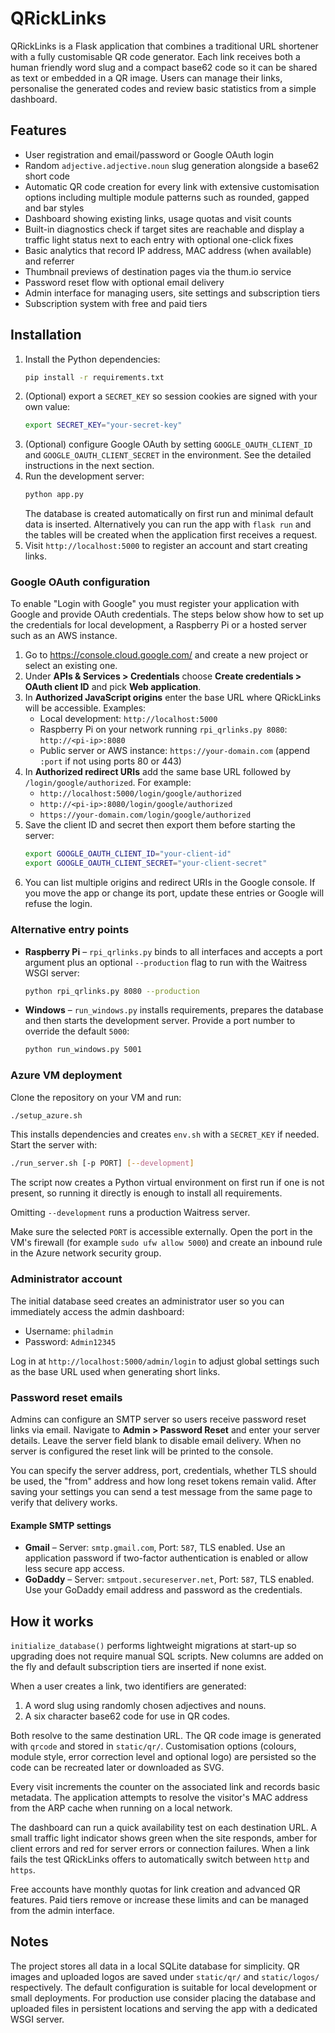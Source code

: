 # QRickLinks

QRickLinks is a Flask application that combines a traditional URL shortener with a fully customisable QR code generator.  Each link receives both a human friendly word slug and a compact base62 code so it can be shared as text or embedded in a QR image.  Users can manage their links, personalise the generated codes and review basic statistics from a simple dashboard.

## Features

- User registration and email/password or Google OAuth login
- Random `adjective.adjective.noun` slug generation alongside a base62 short code
- Automatic QR code creation for every link with extensive customisation options
  including multiple module patterns such as rounded, gapped and bar styles
- Dashboard showing existing links, usage quotas and visit counts
- Built-in diagnostics check if target sites are reachable and display a
  traffic light status next to each entry with optional one-click fixes
- Basic analytics that record IP address, MAC address (when available) and referrer
- Thumbnail previews of destination pages via the thum.io service
- Password reset flow with optional email delivery
- Admin interface for managing users, site settings and subscription tiers
- Subscription system with free and paid tiers

## Installation

1. Install the Python dependencies:
   ```bash
   pip install -r requirements.txt
   ```
2. (Optional) export a `SECRET_KEY` so session cookies are signed with your own value:
   ```bash
   export SECRET_KEY="your-secret-key"
   ```
3. (Optional) configure Google OAuth by setting `GOOGLE_OAUTH_CLIENT_ID` and `GOOGLE_OAUTH_CLIENT_SECRET` in the environment. See the detailed instructions in the next section.
4. Run the development server:
   ```bash
   python app.py
   ```
   The database is created automatically on first run and minimal default data is inserted.
   Alternatively you can run the app with `flask run` and the tables will be
   created when the application first receives a request.
5. Visit `http://localhost:5000` to register an account and start creating links.

### Google OAuth configuration

To enable "Login with Google" you must register your application with Google and
provide OAuth credentials. The steps below show how to set up the credentials
for local development, a Raspberry&nbsp;Pi or a hosted server such as an AWS
instance.

1. Go to <https://console.cloud.google.com/> and create a new project or select
   an existing one.
2. Under **APIs & Services > Credentials** choose **Create credentials > OAuth
   client ID** and pick **Web application**.
3. In **Authorized JavaScript origins** enter the base URL where QRickLinks will
   be accessible. Examples:
   - Local development: `http://localhost:5000`
   - Raspberry&nbsp;Pi on your network running `rpi_qrlinks.py 8080`:
     `http://<pi-ip>:8080`
   - Public server or AWS instance: `https://your-domain.com` (append `:port` if
     not using ports 80 or 443)
4. In **Authorized redirect URIs** add the same base URL followed by
   `/login/google/authorized`. For example:
   - `http://localhost:5000/login/google/authorized`
   - `http://<pi-ip>:8080/login/google/authorized`
   - `https://your-domain.com/login/google/authorized`
5. Save the client ID and secret then export them before starting the server:
   ```bash
   export GOOGLE_OAUTH_CLIENT_ID="your-client-id"
   export GOOGLE_OAUTH_CLIENT_SECRET="your-client-secret"
   ```
6. You can list multiple origins and redirect URIs in the Google console. If you
   move the app or change its port, update these entries or Google will refuse
   the login.

### Alternative entry points

- **Raspberry&nbsp;Pi** – `rpi_qrlinks.py` binds to all interfaces and accepts a port argument plus an optional `--production` flag to run with the Waitress WSGI server:
  ```bash
  python rpi_qrlinks.py 8080 --production
  ```
- **Windows** – `run_windows.py` installs requirements, prepares the database and then starts the development server. Provide a port number to override the default `5000`:
  ```bash
  python run_windows.py 5001
  ```


### Azure VM deployment

Clone the repository on your VM and run:

```bash
./setup_azure.sh
```

This installs dependencies and creates `env.sh` with a `SECRET_KEY` if needed.
Start the server with:

```bash
./run_server.sh [-p PORT] [--development]
```

The script now creates a Python virtual environment on first run if one is not
present, so running it directly is enough to install all requirements.

Omitting `--development` runs a production Waitress server.

Make sure the selected `PORT` is accessible externally. Open the port in the
VM's firewall (for example `sudo ufw allow 5000`) and create an inbound rule in
the Azure network security group.

### Administrator account

The initial database seed creates an administrator user so you can immediately access the admin dashboard:

* Username: `philadmin`
* Password: `Admin12345`

Log in at `http://localhost:5000/admin/login` to adjust global settings such as the base URL used when generating short links.

### Password reset emails

Admins can configure an SMTP server so users receive password reset links via
email. Navigate to **Admin &gt; Password Reset** and enter your server details.
Leave the server field blank to disable email delivery. When no server is
configured the reset link will be printed to the console.

You can specify the server address, port, credentials, whether TLS should be
used, the "from" address and how long reset tokens remain valid. After saving
your settings you can send a test message from the same page to verify that
delivery works.

#### Example SMTP settings

* **Gmail** – Server: `smtp.gmail.com`, Port: `587`, TLS enabled. Use an
  application password if two-factor authentication is enabled or allow less
  secure app access.
* **GoDaddy** – Server: `smtpout.secureserver.net`, Port: `587`, TLS enabled.
  Use your GoDaddy email address and password as the credentials.

## How it works

`initialize_database()` performs lightweight migrations at start-up so upgrading does not require manual SQL scripts.  New columns are added on the fly and default subscription tiers are inserted if none exist.

When a user creates a link, two identifiers are generated:

1. A word slug using randomly chosen adjectives and nouns.
2. A six character base62 code for use in QR codes.

Both resolve to the same destination URL.  The QR code image is generated with `qrcode` and stored in `static/qr/`.  Customisation options (colours, module style, error correction level and optional logo) are persisted so the code can be recreated later or downloaded as SVG.

Every visit increments the counter on the associated link and records basic metadata.  The application attempts to resolve the visitor's MAC address from the ARP cache when running on a local network.

The dashboard can run a quick availability test on each destination URL. A
small traffic light indicator shows green when the site responds, amber for
client errors and red for server errors or connection failures. When a link
fails the test QRickLinks offers to automatically switch between `http` and
`https`.

Free accounts have monthly quotas for link creation and advanced QR features.  Paid tiers remove or increase these limits and can be managed from the admin interface.

## Notes

The project stores all data in a local SQLite database for simplicity.  QR images and uploaded logos are saved under `static/qr/` and `static/logos/` respectively.  The default configuration is suitable for local development or small deployments.  For production use consider placing the database and uploaded files in persistent locations and serving the app with a dedicated WSGI server.
